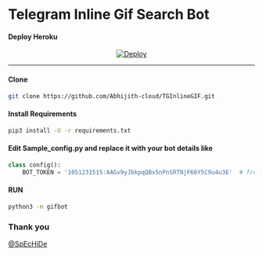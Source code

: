 # Telegram Inline Gif Search Bot

#### Deploy Heroku
<p align="center">
<a href="https://heroku.com/deploy"><img src="https://www.herokucdn.com/deploy/button.svg" alt="Deploy"></a>
</p>

---
#### Clone 
```sh
git clone https://github.com/Abhijith-cloud/TGInlineGIF.git
```

#### Install Requirements

```sh
pip3 install -U -r requirements.txt
```
#### Edit Sample_config.py and replace it with your bot details like
```python
class config():
    BOT_TOKEN = '1051231515:AAGv9yJbkpqQBx5nPnSRTNjF66Y5C9u4u3E'  # from @botfather
```
#### RUN

```sh
python3 -m gifbot
```

### Thank you
<a href="https://github.com/SpEcHiDe/">@SpEcHiDe</a>
